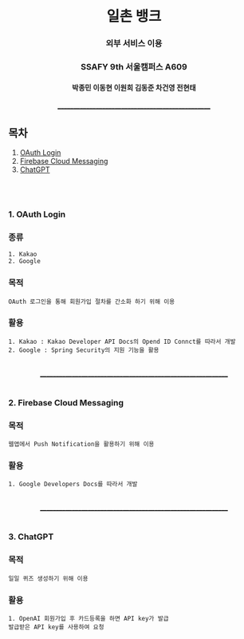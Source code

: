 
# <center>일촌 뱅크</center>

### **<center>외부 서비스 이용</center>**

### <center>SSAFY 9th 서울캠퍼스 A609</center>

#### <center>박종민 이동현 이원희 김동준 차건영 전현태</center>

<center><u>________________________________________________</u></center>

## 목차

1. [OAuth Login](#1-oauth-login)
2. [Firebase Cloud Messaging](#2-firebase-cloud-messaging)
3. [ChatGPT](#3-chatgpt)

<br><br>

### 1. OAuth Login

### 종류

    1. Kakao
    2. Google

### 목적

    OAuth 로그인을 통해 회원가입 절차를 간소화 하기 위해 이용

### 활용

    1. Kakao : Kakao Developer API Docs의 Opend ID Connct를 따라서 개발
    2. Google : Spring Security의 지원 기능을 활용

<br>
<center><u>___________________________________________________________</u></center>
<br>

### 2. Firebase Cloud Messaging

### 목적

    웹앱에서 Push Notification을 활용하기 위해 이용

### 활용

    1. Google Developers Docs를 따라서 개발



<br>
<center><u>___________________________________________________________</u></center>
<br>


### 3. ChatGPT

### 목적
    일일 퀴즈 생성하기 위해 이용
### 활용
    1. OpenAI 회원가입 후 카드등록을 하면 API key가 발급
    발급받은 API key를 사용하여 요청

